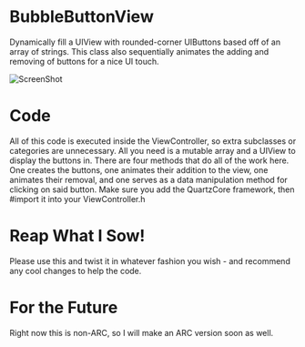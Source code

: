 BubbleButtonView
================

Dynamically fill a UIView with rounded-corner UIButtons based off of an array of strings. This class also sequentially animates the adding and removing of buttons for a nice UI touch.

![ScreenShot](https://raw.github.com/bennyguitar/iOS----BubbleButtonView/master/BubbleButtonView/screenshot.png)


Code
================

All of this code is executed inside the ViewController, so extra subclasses or categories are unnecessary. All you need is a mutable array and a UIView to display the buttons in. There are four methods that do all of the work here. One creates the buttons, one animates their addition to the view, one animates their removal, and one serves as a data manipulation method for clicking on said button. Make sure you add the QuartzCore framework, then #import it into your ViewController.h


Reap What I Sow!
================

Please use this and twist it in whatever fashion you wish - and recommend any cool changes to help the code.


For the Future
================

Right now this is non-ARC, so I will make an ARC version soon as well.